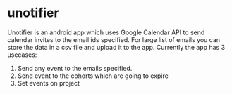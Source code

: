 # unotifier

Unotifier is an android app which uses Google Calendar API to send calendar invites to the email ids specified. For large list of emails you can store the data in a csv file and upload it to the app. Currently the app has 3 usecases:

1. Send any event to the emails specified.
2. Send event to the cohorts which are going to expire
3. Set events on project 
